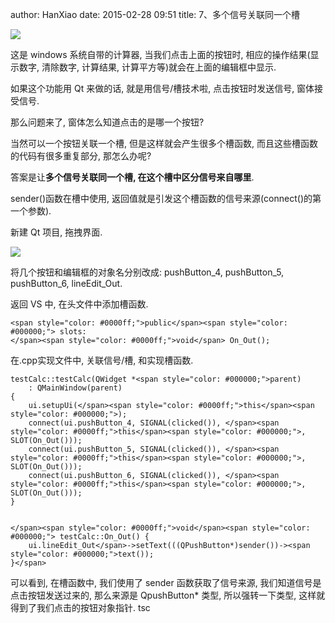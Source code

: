 author: HanXiao
date: 2015-02-28 09:51
title: 7、多个信号关联同一个槽

![](http://i62.tinypic.com/16lei6a.jpg)

这是 windows 系统自带的计算器, 当我们点击上面的按钮时, 相应的操作结果(显示数字, 清除数字, 计算结果, 计算平方等)就会在上面的编辑框中显示.

如果这个功能用 Qt 来做的话, 就是用信号/槽技术啦, 点击按钮时发送信号, 窗体接受信号.

那么问题来了, 窗体怎么知道点击的是哪一个按钮?

当然可以一个按钮关联一个槽, 但是这样就会产生很多个槽函数, 而且这些槽函数的代码有很多重复部分, 那怎么办呢?

答案是让**多个信号关联同一个槽, 在这个槽中区分信号来自哪里**.

sender()函数在槽中使用, 返回值就是引发这个槽函数的信号来源(connect()的第一个参数).



新建 Qt 项目, 拖拽界面.

![](http://i59.tinypic.com/nzlmxz.jpg)

将几个按钮和编辑框的对象名分别改成: pushButton_4, pushButton_5, pushButton_6, lineEdit_Out.

返回 VS 中, 在头文件中添加槽函数.





    <span style="color: #0000ff;">public</span><span style="color: #000000;"> slots:
    </span><span style="color: #0000ff;">void</span> On_Out();





在.cpp实现文件中, 关联信号/槽, 和实现槽函数.





    testCalc::testCalc(QWidget *<span style="color: #000000;">parent)
        : QMainWindow(parent)
    {
        ui.setupUi(</span><span style="color: #0000ff;">this</span><span style="color: #000000;">);
        connect(ui.pushButton_4, SIGNAL(clicked()), </span><span style="color: #0000ff;">this</span><span style="color: #000000;">, SLOT(On_Out()));
        connect(ui.pushButton_5, SIGNAL(clicked()), </span><span style="color: #0000ff;">this</span><span style="color: #000000;">, SLOT(On_Out()));
        connect(ui.pushButton_6, SIGNAL(clicked()), </span><span style="color: #0000ff;">this</span><span style="color: #000000;">, SLOT(On_Out()));
    }


    </span><span style="color: #0000ff;">void</span><span style="color: #000000;"> testCalc::On_Out() {
        ui.lineEdit_Out</span>->setText(((QPushButton*)sender())-><span style="color: #000000;">text());
    }</span>





可以看到, 在槽函数中, 我们使用了 sender 函数获取了信号来源, 我们知道信号是点击按钮发送过来的, 那么来源是 QpushButton* 类型, 所以强转一下类型, 这样就得到了我们点击的按钮对象指针.
tsc
